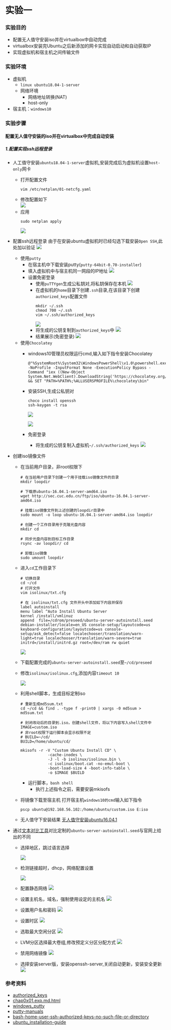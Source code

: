 # 实验一
### 实验目的
- 配置无人值守安装iso并在virtualbox中自动完成
- virtualbox安装完Ubuntu之后新添加的网卡实现自动启动和自动获取IP
- 实现虚拟机和宿主机之间传输文件

### 实验环境
- 虚拟机
    - ```linux ubuntu18.04-1-server```
    - 网络环境
        - 网络地址转换(NAT)
        - host-only
- 宿主机：```windows10```

### 实验步骤

#### 配置无人值守安装的iso并在virtualbox中完成自动安装

##### 1.配置实现ssh远程登录
- 人工值守安装```ubuntu18.04-1-server```虚拟机,安装完成后为虚拟机设置```host-only```网卡
    - 打开配置文件
        ```
        vim /etc/netplan/01-netcfg.yaml
        ```
    - 修改配置如下<br>
        ![](1.PNG)
    - 应用
        ```
        sudo netplan apply
        ```
        ![](3.PNG)

- 配置ssh远程登录
  由于在安装ubuntu虚拟机时已经勾选下载安装```Open SSH```,此处加以验证
  ![](2.PNG)
    - 使用```putty```
        - 在宿主机中下载安装putty(```putty-64bit-0.70-installer```)
        - 填入虚拟机中与宿主机同一网段的IP地址
            ![](4.PNG)
        - 设置免密登录
            - 使用```puTTYgen```生成公私钥对,将私钥保存在本机
                ![](5.PNG)
            - 在虚拟机的```home```目录下创建```.ssh```目录,在该目录下创建```authorized_keys```配置文件
                ```
                mkdir ~/.ssh
                chmod 700 ~/.ssh
                vim ~/.ssh/authorized_keys
                ```
                ![](6.PNG)
            - 将生成的公钥复制到```authorized_keys```中
                ![](7.PNG)
            - 结果展示(免密登录)
                ![](1.gif)
    - 使用```Chocolatey```
        - windows10管理员权限运行cmd,输入如下指令安装Chocolatey
            ```
            @"%SystemRoot%\System32\WindowsPowerShell\v1.0\powershell.exe" -NoProfile -InputFormat None -ExecutionPolicy Bypass -Command "iex ((New-Object System.Net.WebClient).DownloadString('https://chocolatey.org/install.ps1'))" && SET "PATH=%PATH%;%ALLUSERSPROFILE%\chocolatey\bin"
            ```

        - 安装SSH,生成公私钥对
            ```
            choco install openssh
            ssh-keygen -t rsa
            ```
            ![](8.PNG)

            ![](9.PNG)

        - 免密登录
            - 将生成的公钥复制入虚拟机```~/.ssh/authorized_keys```
            ![](2.gif)

- 创建iso镜像文件
    - 在当前用户目录，非root权限下
        ```
        # 在当前用户目录下创建一个用于挂载iso镜像文件的目录
        mkdir loopdir
        
        # 下载原ubuntu-16.04.1-server-amd64.iso
        wget http://sec.cuc.edu.cn/ftp/iso/ubuntu-16.04.1-server-amd64.iso
        
        # 挂载iso镜像文件到上述创建的loopdir目录中
        sudo mount -o loop ubuntu-16.04.1-server-amd64.iso loopdir
        
        # 创建一个工作目录用于克隆光盘内容
        mkdir cd
        
        # 同步光盘内容到目标工作目录
        rsync -av loopdir/ cd
        
        # 卸载iso镜像
        sudo umount loopdir
        
        ```

    - 进入```cd```工作目录下
        ```
        # 切换目录
        cd ~/cd
        # 打开文件
        vim isolinux/txt.cfg
        
        # 在 isolinux/txt.cfg 文件开头中添加如下内容并保存
        label autoinstall
        menu label ^Auto Install Ubuntu Server
        kernel /install/vmlinuz
        append  file=/cdrom/preseed/ubuntu-server-autoinstall.seed debian-installer/locale=en_US console-setup/layoutcode=us keyboard-configuration/layoutcode=us console-setup/ask_detect=false localechooser/translation/warn-light=true localechooser/translation/warn-severe=true initrd=/install/initrd.gz root=/dev/ram rw quiet
        ```

        ![](10.PNG)

    - 下载配置完成的```ubuntu-server-autoinstall.seed```至```~/cd/preseed```

    - 修改```isolinux/isolinux.cfg```,添加内容```timeout 10```

        ![](11.PNG)

    - 利用shell脚本，生成目标定制iso
        ```
        # 重新生成md5sum.txt
        cd ~/cd && find . -type f -print0 | xargs -0 md5sum > md5sum.txt
        
        # 封闭改动后的目录到.iso，创建shell文件，将以下内容写入shell文件中
        IMAGE=custom.iso
        # 非root权限下运行脚本会显示权限不足
        # BUILD=~/cd/
        BUILD=/home/ubuntu/cd/
        
        mkisofs -r -V "Custom Ubuntu Install CD" \
                    -cache-inodes \
                    -J -l -b isolinux/isolinux.bin \
                    -c isolinux/boot.cat -no-emul-boot \
                    -boot-load-size 4 -boot-info-table \
                    -o $IMAGE $BUILD
        ```
        - 运行脚本，```bash shell```
            - 执行上述指令之前，需要安装mkisofs

    - 将镜像下载至宿主机
        打开宿主机```windows10的cmd```输入如下指令
        ```
        pscp ubuntu@192.168.56.102:/home/ubuntu/custom.iso E:iso
        ```

    - 无人值守下安装结果
     [无人值守安装ubuntu16.04.1](https://www.bilibili.com/video/av46015154/)

- 通过[文本对比工具](https://www.diffchecker.com/diff)对比定制的```ubuntu-server-autoinstall.seed```与官网上给出的不同

    - 选择地区，跳过语言选择

        ![](12.PNG)

    - 检测链接超时，dhcp，网络配置设置

      ![](13.PNG)

    - 配置静态网络
      ![](14.PNG)

    - 设置主机名，域名，强制使用设定的主机名
      ![](15.PNG)

    - 设置用户名和密码
      ![](16.PNG)
    - 设置时区
      ![](17.PNG)
    - 选取最大空闲分区
      ![](18.PNG)
    - LVM分区选择最大卷组,修改预定义分区分配方式
      ![](19.PNG)
    - 禁用网络镜像
      ![](20.PNG)
    - 选择安装server版，安装openssh-server,关闭自动更新，安装安全更新
      ![](21.PNG)

### 参考资料
- [authorized_keys](https://www.ssh.com/ssh/authorized_keys/#sec-Tectia-SSH-code-authorized_keys-code-File)
- [chap0x01.exp.md.html](http://sec.cuc.edu.cn/huangwei/course/LinuxSysAdmin/chap0x01.exp.md.html#/6/3)
- [windows_putty](https://www.ssh.com/ssh/putty/windows/)
- [putty-manuals](https://www.ssh.com/ssh/putty/putty-manuals/0.68/Chapter5.html)
- [bash-home-user-ssh-authorized-keys-no-such-file-or-directory](https://askubuntu.com/questions/466549/bash-home-user-ssh-authorized-keys-no-such-file-or-directory)
- [ubuntu_installation-guide](https://help.ubuntu.com/lts/installation-guide/s390x/apbs04.html)


